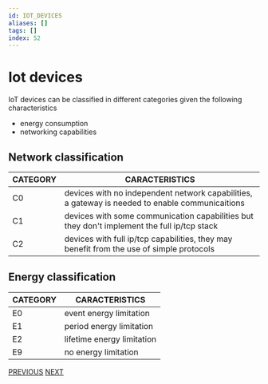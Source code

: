 ```yaml
---
id: IOT_DEVICES
aliases: []
tags: []
index: 52
---
```


# Iot devices

IoT devices can be classified in different categories given the following characteristics

- energy consumption
- networking capabilities

## Network classification

| CATEGORY | CARACTERISTICS                                                                                  |
| -------- | ----------------------------------------------------------------------------------------------- |
| C0       | devices with no independent network capabilities, a gateway is needed to enable communicaitions |
| C1       | devices with some communication capabilities but they don't implement the full ip/tcp stack     |
| C2       | devices with full ip/tcp capabilities, they may benefit from the use of simple protocols        |

## Energy classification

| CATEGORY | CARACTERISTICS             |
| -------- | -------------------------- |
| E0       | event energy limitation    |
| E1       | period energy limitation   |
| E2       | lifetime energy limitation |
| E9       | no energy limitation       |

[PREVIOUS](pages/iot/edgex_iot_platform.md) [NEXT](mobile_systems/iot/iot_protocols.md)
